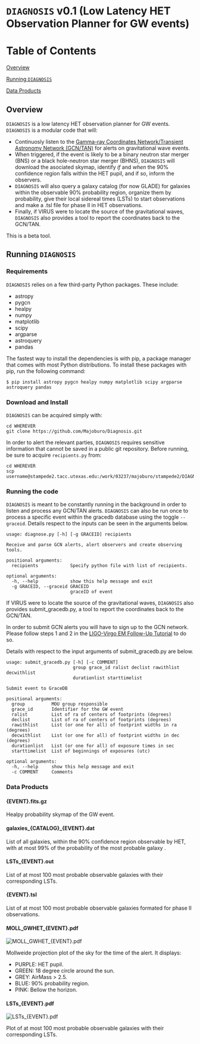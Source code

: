 # `DIAGNOSIS` v0.1 (Low Latency HET Observation Planner for GW events) 

# Table of Contents

[Overview](https://github.com/Majoburo/GWHET-obs/edit/master/README.md#Overview)

[Running `DIAGNOSIS`](https://github.com/Majoburo/GWHET-obs/edit/master/README.md#Running-`DIAGNOSIS`)

[Data Products](https://github.com/Majoburo/GWHET-obs/edit/master/README.md#Data-Products)


## Overview
`DIAGNOSIS` is a low latency HET observation planner for GW events. `DIAGNOSIS` is a modular code that will:
- Continuosly listen to the [Gamma-ray Coordinates Network/Transient Astronomy Network (GCN/TAN)](https://gcn.gsfc.nasa.gov/) for alerts on gravitational wave events.
- When triggered, if the event is likely to be a binary neutron star merger (BNS) or a black hole-neutron star merger (BHNS), `DIAGNOSIS` will download the asociated skymap, identify *if* and *when* the 90% confidence region falls within the HET pupil, and if so, inform the observers.
- `DIAGNOSIS` will also query a galaxy catalog (for now GLADE) for galaxies within the observable 90% probability region, organize them by probability, give their local sidereal times (LSTs) to start observations and make a .tsl file for phase II in HET observations.
- Finally, if VIRUS were to locate the source of the gravitational waves, `DIAGNOSIS` also provides a tool to report the coordinates back to the GCN/TAN.

This is a beta tool.

## Running `DIAGNOSIS`

### Requirements

`DIAGNOSIS` relies on a few third-party Python packages. These include:

- astropy
- pygcn
- healpy
- numpy
- matplotlib
- scipy
- argparse
- astroquery
- pandas

The fastest way to install the dependencies is with pip, a package manager that comes with most Python distributions. To install these packages with pip, run the following command:
```
$ pip install astropy pygcn healpy numpy matplotlib scipy argparse astroquery pandas
```

### Download and Install
`DIAGNOSIS` can be acquired simply with:
```
cd WHEREVER
git clone https://github.com/Majoburo/Diagnosis.git
```

In order to alert the relevant parties, `DIAGNOSIS` requires sensitive information that cannot be saved in a public git repository. Before running, be sure to acquire `recipients.py` from:
```
cd WHEREVER
scp username@stampede2.tacc.utexas.edu:/work/03237/majoburo/stampede2/DIAGNOSIS/recipients.py
```

### Running the code

`DIAGNOSIS` is meant to be constantly running in the background in order to listen and process any GCN/TAN alerts.
`DIAGNOSIS` can also be run once to process a specific event within the gracedb database using the toggle `--graceid`.
Details respect to the inputs can be seen in the arguments below.
```
usage: diagnose.py [-h] [-g GRACEID] recipients

Receive and parse GCN alerts, alert observers and create observing tools.

positional arguments:
  recipients            Specify python file with list of recipients.

optional arguments:
  -h, --help            show this help message and exit
  -g GRACEID, --graceid GRACEID
                        graceID of event
```
If VIRUS were to locate the source of the gravitational waves, `DIAGNOSIS` also provides submit_gracedb.py, a tool to report the coordinates back to the GCN/TAN.

In order to submit GCN alerts you will have to sign up to the GCN network. Please follow steps 1 and 2 in the [LIGO-Virgo EM Follow-Up Tutorial](https://dcc.ligo.org/public/0118/G1500442/010/ligo-virgo-emfollowup-tutorial.html) to do so.

Details with respect to the input arguments of submit_gracedb.py are below.
```
usage: submit_gracedb.py [-h] [-c COMMENT]
                         group grace_id ralist declist rawithlist decwithlist
                         durationlist starttimelist

Submit event to GraceDB

positional arguments:
  group          MOU group responsible
  grace_id       Identifier for the GW event
  ralist         List of ra of centers of footprints (degrees)
  declist        List of ra of centers of footprints (degrees)
  rawithlist     List (or one for all) of footprint widths in ra (degrees)
  decwithlist    List (or one for all) of footprint widths in dec (degrees)
  durationlist   List (or one for all) of exposure times in sec
  starttimelist  List of beginnings of exposures (utc)

optional arguments:
  -h, --help     show this help message and exit
  -c COMMENT     Comments
```

### Data Products

#### {EVENT}.fits.gz

Healpy probability skymap of the GW event.

#### galaxies_{CATALOG}_{EVENT}.dat

List of all galaxies, within the 90% confidence region observable by HET, with at most 99% of the probability of the most probable galaxy .

#### LSTs_{EVENT}.out

List of at most 100 most probable observable galaxies with their corresponding LSTs.

#### {EVENT}.tsl

List of at most 100 most probable observable galaxies formated for phase II observations.

#### MOLL_GWHET_{EVENT}.pdf
![MOLL_GWHET_{EVENT}.pdf](https://github.com/Majoburo/Diagnosis/blob/master/MOLL_example.png)

Mollweide projection plot of the sky for the time of the alert. It displays:
- PURPLE: HET pupil.
- GREEN: 18 degree circle around the sun.
- GREY: AirMass > 2.5.
- BLUE: 90% probability region.
- PINK: Bellow the horizon.

#### LSTs_{EVENT}.pdf
![LSTs_{EVENT}.pdf](https://github.com/Majoburo/Diagnosis/blob/master/LSTs_example.png)


Plot of at most 100 most probable observable galaxies with their corresponding LSTs.
